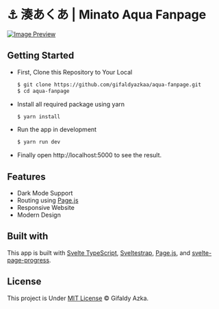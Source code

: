 # ⚓ 湊あくあ | Minato Aqua Fanpage

[![Image Preview](https://cdn.upload.systems/uploads/Xa45fluW.png)](https://aqua-fanpage.vercel.app/)

## Getting Started

- First, Clone this Repository to Your Local

  ```sh
  $ git clone https://github.com/gifaldyazkaa/aqua-fanpage.git
  $ cd aqua-fanpage
  ```

- Install all required package using yarn

  ```sh
  $ yarn install
  ```

- Run the app in development

  ```sh
  $ yarn run dev
  ```

- Finally open http://localhost:5000 to see the result.

## Features

- Dark Mode Support
- Routing using [Page.js](https://npmjs.com/package/page)
- Responsive Website
- Modern Design

## Built with

This app is built with [Svelte TypeScript](https://svelte.dev), [Sveltestrap](https://sveltestrap.js.org), [Page.js](https://npmjs.com/package/page), and [svelte-page-progress](https://www.npmjs.com/package/svelte-page-progress).

## License

This project is Under [MIT License](https://github.com/gifaldyazkaa/aqua-fanpage/blob/master/LICENSE) &copy; Gifaldy Azka.
